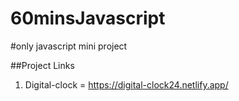 # 60minsJavascript
#only javascript mini project


##Project Links

1. Digital-clock = https://digital-clock24.netlify.app/
